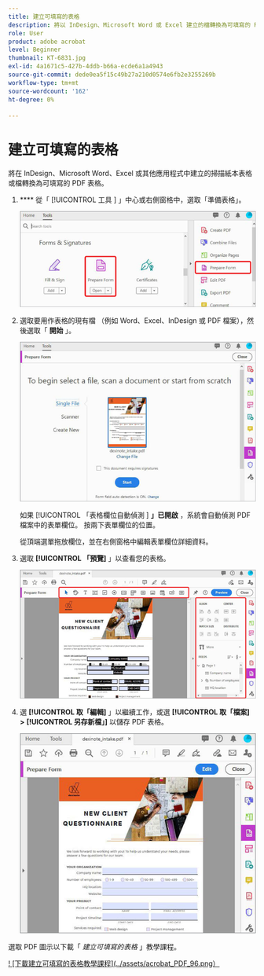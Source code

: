 ```yaml
---
title: 建立可填寫的表格
description: 將以 InDesign、Microsoft Word 或 Excel 建立的檔轉換為可填寫的 PDF 表格
role: User
product: adobe acrobat
level: Beginner
thumbnail: KT-6831.jpg
exl-id: 4a1671c5-427b-4ddb-b66a-ecde6a1a4943
source-git-commit: dede0ea5f15c49b27a210d0574e6fb2e3255269b
workflow-type: tm+mt
source-wordcount: '162'
ht-degree: 0%

---
```


# 建立可填寫的表格

將在 InDesign、Microsoft Word、Excel 或其他應用程式中建立的掃描紙本表格或檔轉換為可填寫的 PDF 表格。

1. **** 從「 [!UICONTROL  工具 ] 」中心或右側窗格中，選取「準備表格」。

   ![表單步驟 1](../assets/Form_1.png)

1. 選取要用作表格的現有檔 （例如 Word、Excel、InDesign 或 PDF 檔案），然後選取「 **開始** 」。

   ![表單步驟 2](../assets/Form_2.png)

   如果 [!UICONTROL  「表格欄位自動偵測 ] **」已開啟** ，系統會自動偵測 PDF 檔案中的表單欄位。 按兩下表單欄位的位置。

   從頂端選單拖放欄位，並在右側窗格中編輯表單欄位詳細資料。

1. 選取 **[!UICONTROL 「預覽]** 」以查看您的表格。

   ![表單步驟 3](../assets/Form_3.png)

1. 選 **[!UICONTROL 取「編輯]** 」以繼續工作，或選 **[!UICONTROL 取「檔案]** **>** **[!UICONTROL 另存新檔」]** 以儲存 PDF 表格。

   ![表格步驟 4](../assets/Form_4.png)

選取 PDF 圖示以下載「 *建立可填寫的表格* 」教學課程。

[! [下載建立可填寫的表格教學課程](../assets/acrobat_PDF_96.png）](../assets/AcrobatDCForms.pdf)
